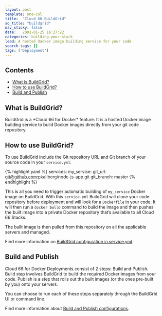 ```yaml
---
layout: post
template: one-col
title:  "Cloud 66 BuildGrid"
so_title: "buildgrid"
nav_sticky: false
date:   2091-01-25 16:27:22
categories: building-your-stack
lead: A hosted Docker image building service for your code
search-tags: []
tags: ['Deployment']
---
```

<h2>Contents</h2>
<ul class="page-toc">
    <li><a href="#what-is-buildgrid">What is BuildGrid?</a></li>
    <li><a href="#how-to-use-buildgrid">How to use BuildGrid?</a></li>
    <li><a href="#build-and-publish">Build and Publish</a></li>
</ul>

<h2 id="what-is-buildgrid">What is BuildGrid?</h2>
BuildGrid is a *Cloud 66 for Docker* feature. It is a hosted Docker image building service to build Docker images directly from your git code repository.

<h2 id="how-to-use-buildgrid">How to use BuildGrid?</h2>

To use BuildGrid include the Git repository URL and Git branch of your source code in your `service.yml`:

{% highlight yaml %}
services:
  my_service:
    git_url: git@github.com:pkallberg/node-js-app.git
    git_branch: master
{% endhighlight %}

This is all you need to trigger automatic building of `my_service` Docker image on BuildGrid. With this `service.yml` BuildGrid will clone your code repository before deployment and will look for a `Dockerfile` in your code. It will then run a `docker bulld` command to build the image and then pushes the built image into a private Docker repository that’s available to all Cloud 66 Stacks.

The built image is then pulled from this repository on all the applicable servers and managed.

Find more information on [BuildGrid configuration in service.yml](/building-your-stack/building-your-docker-service).


<h2 id="build-and-publish">Build and Publish</h2>

Cloud 66 for Docker Deployments consist of 2 steps: Build and Publish. Build step involves BuildGrid to build the required Docker images from your code. Publish is a step that rolls out the built images (or the ones pre-built by you) onto your servers.

You can choose to run each of these steps separately through the BuildGrid UI or command line.

Find more information about [Build and Publish configurations](/deployment/deployment-profiles).
